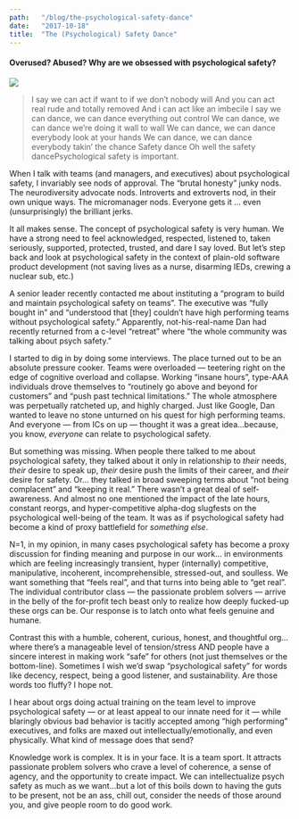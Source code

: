 ```yaml
---
path:	"/blog/the-psychological-safety-dance"
date:	"2017-10-18"
title:	"The (Psychological) Safety Dance"
---
```


#### Overused? Abused? Why are we obsessed with psychological safety?

![](/images/1*5RdlAiiDqtx0rnIROqR_8w@2x.jpeg)
> I say we can act if want to if we don’t nobody will
> And you can act real rude and totally removed
> And i can act like an imbecile
> I say we can dance, we can dance everything out control
> We can dance, we can dance we’re doing it wall to wall
> We can dance, we can dance everybody look at your hands
> We can dance, we can dance everybody takin’ the chance
> Safety dance
> Oh well the safety dancePsychological safety is important.

When I talk with teams (and managers, and executives) about psychological safety, I invariably see nods of approval. The “brutal honesty” junky nods. The neurodiversity advocate nods. Introverts and extroverts nod, in their own unique ways. The micromanager nods. Everyone gets it … even (unsurprisingly) the brilliant jerks.

It all makes sense. The concept of psychological safety is very human. We have a strong need to feel acknowledged, respected, listened to, taken seriously, supported, protected, trusted, and dare I say loved. But let’s step back and look at psychological safety in the context of plain-old software product development (not saving lives as a nurse, disarming IEDs, crewing a nuclear sub, etc.)

A senior leader recently contacted me about instituting a “program to build and maintain psychological safety on teams”. The executive was “fully bought in” and “understood that [they] couldn’t have high performing teams without psychological safety.” Apparently, not-his-real-name Dan had recently returned from a c-level “retreat” where “the whole community was talking about psych safety.”

I started to dig in by doing some interviews. The place turned out to be an absolute pressure cooker. Teams were overloaded — teetering right on the edge of cognitive overload and collapse. Working “insane hours”, type-AAA individuals drove themselves to “routinely go above and beyond for customers” and “push past technical limitations.” The whole atmosphere was perpetually ratcheted up, and highly charged. Just like Google, Dan wanted to leave no stone unturned on his quest for high performing teams. And everyone — from ICs on up — thought it was a great idea…because, you know, *everyone* can relate to psychological safety.

But something was missing. When people there talked to me about psychological safety, they talked about it only in relationship to *their* needs, *their* desire to speak up, *their* desire push the limits of their career, and *their* desire for safety. Or… they talked in broad sweeping terms about “not being complacent” and “keeping it real.” There wasn’t a great deal of self-awareness. And almost no one mentioned the impact of the late hours, constant reorgs, and hyper-competitive alpha-dog slugfests on the psychological well-being of the team. It was as if psychological safety had become a kind of proxy battlefield for *something else*.

N=1, in my opinion, in many cases psychological safety has become a proxy discussion for finding meaning and purpose in our work… in environments which are feeling increasingly transient, hyper (internally) competitive, manipulative, incoherent, incomprehensible, stressed-out, and soulless. We want something that “feels real”, and that turns into being able to “get real”. The individual contributor class — the passionate problem solvers — arrive in the belly of the for-profit tech beast only to realize how deeply fucked-up these orgs can be. Our response is to latch onto what feels genuine and humane.

Contrast this with a humble, coherent, curious, honest, and thoughtful org…where there’s a manageable level of tension/stress AND people have a sincere interest in making work “safe” for others (not just themselves or the bottom-line). Sometimes I wish we’d swap “psychological safety” for words like decency, respect, being a good listener, and sustainability. Are those words too fluffy? I hope not.

I hear about orgs doing actual training on the team level to improve psychological safety — or at least appeal to our innate need for it — while blaringly obvious bad behavior is tacitly accepted among “high performing” executives, and folks are maxed out intellectually/emotionally, and even physically. What kind of message does that send?

Knowledge work is complex. It is in your face. It is a team sport. It attracts passionate problem solvers who crave a level of coherence, a sense of agency, and the opportunity to create impact. We can intellectualize psych safety as much as we want…but a lot of this boils down to having the guts to be present, not be an ass, chill out, consider the needs of those around you, and give people room to do good work.

